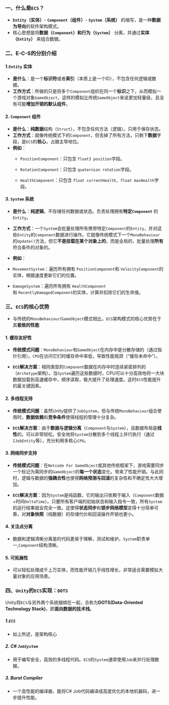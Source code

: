 ### 一、什么是`ECS`？
- **`Entity`（实体）**- **`Component`（组件）**- **`System`（系统）** 的缩写，是一种**数据为导向**的软件架构模式。
- 核心思想是将**数据（`Component`）和行为（`System`）** 分离，并通过**实体（`Entity`）** 来组合数据。

### 二、E-C-S的分别介绍
#### 1.`Entity` 实体
- **是什么**：是一个**标识符**或者**索引**（本质上是一个ID），不包含任何逻辑或数据。
- **工作方式**：所做的只是将多个`Component`组织在同一个**标识**之下，从而模拟一个游戏对象`GameObject`，这样的模拟比传统`GameObject`来说更加轻量级，且没有可能**增加开销的默认组件**。
#### 2. `Component` 组件
- **是什么**：**纯数据**结构（`Struct`），不包含任何方法（逻辑）。只用于保存状态。
- **工作方式**：就像传统模式下的`Component`，但去掉了所有方法，只剩下**数据**字段，是`ECS`的**核心**，占据主导地位。
- **例如**：
	- `PositionComponent`：只包含 `float3 position`字段。
    
	- `RotationComponent`：只包含 `quaternion rotation`字段。
    
	- `HealthComponent`：只包含 `float currentHealth, float maxHealth`字段。
#### 3. `System` 系统
- **是什么**：**纯逻辑**，不存储任何数据或状态。负责处理拥有**特定`Component`** 的`Entity`。
- **工作方式**：一个`System`会批量处理所有携带特定`Component`的`Entity`，并对这些`Entity`的`Component`数据进行操作。它就像传统模式下一个`MonoBehaviour`的`Update()`方法，但它**不是挂载在某个对象上的**，而是全局的，批量处理**所有**符合条件的对象的。
- **例如**：
-  `MovementSystem`：遍历所有拥有 `PositionComponent`和 `VelocityComponent`的实体，根据速度更新它们的位置。
    
- `DamageSystem`：遍历所有拥有 `HealthComponent`和 `RecentlyDamagedComponent`的实体，计算并扣除它们的生命值。

### 三、`ECS`的核心优势
- 与传统的`MonoBehaviour`/`GameObject`模式相比，`ECS`架构模式的核心优势在于其**极致的性能**
#### 1. 缓存友好性
- **传统模式问题**：`MonoBehaviour`和`GameObject`在内存中是分散存储的（通过指针引用）。`CPU`在访问它们时缓存命中率低，导致性能瓶颈（“缓存未命中”）。

- **`ECS`解决方案**：相同类型的`Component`数据在内存中时连续紧密排列的（`Archetype`架构）。当`System`遍历这些数据时，CPU可以十分高效地将一大块数据加载到高速缓存中，顺序读取，极大提升了处理速度。这时`ECS`性能提升的最关键因素。

#### 2. 多线程支持
- **传统模式问题**：虽然Unity提供了`JobSystem`，但与传统`MonoBehaviour`组合使用时，**数据依赖**和**竞争条件**使得线程的管理十分复杂。

- **`ECS`解决方案**：由于**数据与逻辑分离**（`Component`与`System`），且数据布局是**线性**的，可以非常轻松，安全地将`System`分散到多个线程上并行执行（通过`IJobEntity`等），充分利用多核心`CPU`。

#### 3. 网络同步支持
- **传统模式问题**：在`Netcode For GameObject`或其他传统框架下，游戏需要同步一个标记为需同步的`GameObject`的**每一个状态**变化，带来了性能开销。与此同时，逻辑与数据的**强耦合性**也使得**网络预测与回滚**的复杂性和不确定性大大增加。

- **`ECS`解决方案**：因为`System`是纯函数，它的输出只依赖于输入（`Component`数据+时间`DeltaTime`）。只要所有客户端的初始状态和输入指令一致，所有`System`的运行结果就会完全一致。这使得**状态同步**和**锁步网络模型**变得十分简单可靠，对**对象快照**（纯数据）的存储代价和回滚操作开销也更小。

#### 4. 关注点分离
- 数据和逻辑清晰分离是的代码更易于理解，测试和维护。`System`职责单一,`Component`结构清晰。

#### 5. 可拓展性
- 可以轻松处理成千上万实体，而性能开销几乎线性增长，非常适合需要模拟大量对象的应用场景。

### 四、`Unity`的`ECS`实现：`DOTS`
Unity将`ECS`与另外两个系统捆绑在一起，合称为**DOTS(Data-Oriented Technology Stack)**，即**面向数据的技术栈**。
##### 1.`ECS`
- 如上所述，是架构核心
##### 2. C# `JobSystem`
- 用于编写安全，高效的多线程代码。`ECS`的`System`通常使用`Job`来并行处理数据。
##### 3. Burst Compiler
- 一个高性能的编译器，能将C# Job代码编译成高度优化的本地机器码，进一步提升性能。
